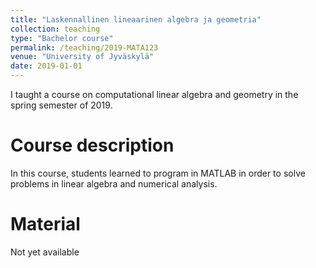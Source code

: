 ```yaml
---
title: "Laskennallinen lineaarinen algebra ja geometria"
collection: teaching
type: "Bachelor course"
permalink: /teaching/2019-MATA123
venue: "University of Jyväskylä"
date: 2019-01-01
---
```


I taught a course on computational linear algebra and geometry in the spring semester of 2019.

Course description
======

In this course, students learned to program in MATLAB in order to solve problems in linear algebra and numerical analysis.

Material
======

Not yet available
